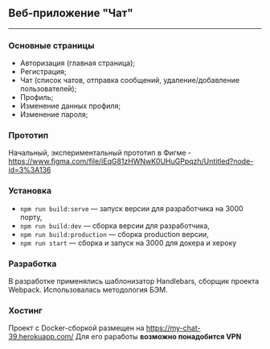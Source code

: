 ## Веб-приложение "Чат"

---

### Основные страницы

- Авторизация (главная страница);
- Регистрация;
- Чат (список чатов, отправка сообщений, удаление/добавление пользователей);
- Профиль;
- Изменение данных профиля;
- Изменение пароля;

### Прототип

Начальный, экспериментальный прототип в Фигме - https://www.figma.com/file/iEqG81zHWNwK0UHuGPpqzh/Untitled?node-id=3%3A136

### Установка

- `npm run build:serve` — запуск версии для разработчика на 3000 порту,
- `npm run build:dev` — сборка версии для разработчика,
- `npm run build:production` — сборка production версии,
- `npm run start` — сборка и запуск на 3000 для докера и хероку


### Разработка

В разработке применялись шаблонизатор Handlebars, сборщик проекта Webpack. Использовалась методология БЭМ.

### Хостинг

Проект с Docker-сборкой размещен на https://my-chat-39.herokuapp.com/
Для его раработы **возможно понадобится VPN**
